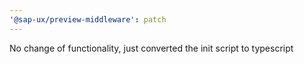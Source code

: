 ```yaml
---
'@sap-ux/preview-middleware': patch
---
```


No change of functionality, just converted the init script to typescript
